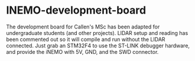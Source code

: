 # INEMO-development-board
The development board for Callen's MSc has been adapted for undergraduate students (and other projects). LIDAR setup and reading has been commented out so it will compile and run without the LIDAR connected. Just grab an STM32F4 to use the ST-LINK debugger hardware, and provide the iNEMO with 5V, GND, and the SWD connector.
